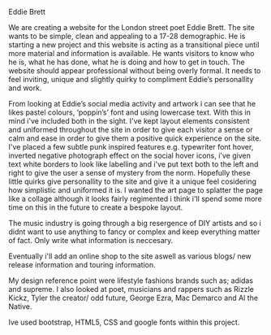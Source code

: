 Eddie Brett

We are creating a website for the London street poet Eddie Brett. The site wants to be simple, clean and appealing to a 17-28 demographic. He is starting a new project and this website is acting as a transitional piece until more material and information is available. He wants visitors to know who he is, what he has done, what he is doing and how to get in touch. The website should appear professional without being overly formal. It needs to feel inviting, unique and slightly quirky to compliment Eddie’s personallity and work.

From looking at Eddie’s social media activity and artwork i can see that he likes pastel colours, ‘poppin’s’ font and using lowercase text. With this in mind i've included both in the sight. I've kept layout elements consistent and uniformed throughout the site in order to give each visitor a sense or calm and ease in order to give them a positive quick experience on the site. I've placed a few subtle punk inspired features e.g. typewriter font hover, inverted negative photograph effect on the social hover icons, i've given text white borders to look like labelling and i've put text both to the left and right to give the user a sense of mystery from the norm. Hopefully these little quirks give personallity to the site and give it a unique feel cosidering how simplistic and uniformed it is. I wanted the art page to splatter the page like a collage although it looks fairly regimented i think i'll spend some more time on this in the future to create a bespoke layout.

The music industry is going through a big resergence of DIY artists and so i didnt want to use anything to fancy or complex and keep everything matter of fact. Only write what information is neccesary. 

Eventually i'll add an online shop to the site aswell as various blogs/ new release information and touring information.

My design reference point were lifestyle fashions brands such as; adidas and supreme. I also looked at poet, musicians and rappers such as Rizzle Kickz, Tyler the creator/ odd future, George Ezra, Mac Demarco and Al the Native.

Ive used bootstrap, HTML5, CSS and google fonts within this project.

